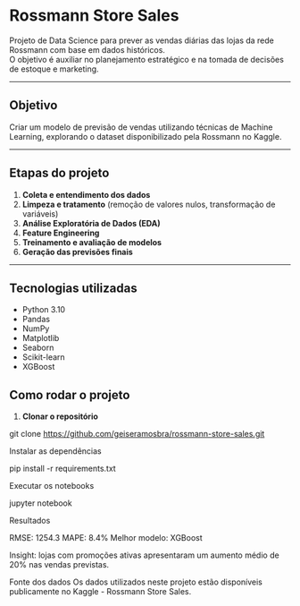 # Rossmann Store Sales

Projeto de Data Science para prever as vendas diárias das lojas da rede Rossmann com base em dados históricos.  
O objetivo é auxiliar no planejamento estratégico e na tomada de decisões de estoque e marketing.

---

##  Objetivo
Criar um modelo de previsão de vendas utilizando técnicas de Machine Learning, explorando o dataset disponibilizado pela Rossmann no Kaggle.

---

##  Etapas do projeto
1. **Coleta e entendimento dos dados**
2. **Limpeza e tratamento** (remoção de valores nulos, transformação de variáveis)
3. **Análise Exploratória de Dados (EDA)**
4. **Feature Engineering**
5. **Treinamento e avaliação de modelos**
6. **Geração das previsões finais**

---

##  Tecnologias utilizadas
- Python 3.10
- Pandas
- NumPy
- Matplotlib
- Seaborn
- Scikit-learn
- XGBoost


##  Como rodar o projeto

1. **Clonar o repositório**

git clone https://github.com/geiseramosbra/rossmann-store-sales.git

Instalar as dependências

pip install -r requirements.txt

Executar os notebooks

jupyter notebook

Resultados

RMSE: 1254.3
MAPE: 8.4%
Melhor modelo: XGBoost

Insight: lojas com promoções ativas apresentaram um aumento médio de 20% nas vendas previstas.

 Fonte dos dados
Os dados utilizados neste projeto estão disponíveis publicamente no Kaggle - Rossmann Store Sales.








